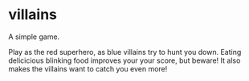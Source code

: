 # villains
A simple game.

Play as the red superhero, as blue villains try to hunt you down. Eating delicicious blinking food improves your your score, but beware! It also makes the villains want to catch you even more!

